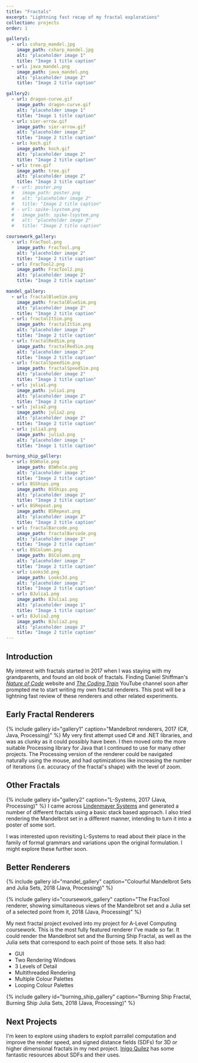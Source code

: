 ```yaml
---
title: "Fractals"
excerpt: "Lightning fast recap of my fractal explorations"
collection: projects
order: 1

gallery1:
  - url: csharp_mandel.jpg
    image_path: csharp_mandel.jpg
    alt: "placeholder image 1"
    title: "Image 1 title caption"
  - url: java_mandel.png
    image_path: java_mandel.png
    alt: "placeholder image 2"
    title: "Image 2 title caption"

gallery2:
  - url: dragon-curve.gif
    image_path: dragon-curve.gif
    alt: "placeholder image 1"
    title: "Image 1 title caption"
  - url: sier-arrow.gif
    image_path: sier-arrow.gif
    alt: "placeholder image 2"
    title: "Image 2 title caption"
  - url: koch.gif
    image_path: koch.gif
    alt: "placeholder image 2"
    title: "Image 2 title caption"
  - url: tree.gif
    image_path: tree.gif
    alt: "placeholder image 2"
    title: "Image 2 title caption"
  # - url: poster.png
  #   image_path: poster.png
  #   alt: "placeholder image 2"
  #   title: "Image 2 title caption"
  # - url: spike-lsystem.png
  #   image_path: spike-lsystem.png
  #   alt: "placeholder image 2"
  #   title: "Image 2 title caption"

coursework_gallery:
  - url: FracTool.png
    image_path: FracTool.png
    alt: "placeholder image 2"
    title: "Image 2 title caption"
  - url: FracTool2.png
    image_path: FracTool2.png
    alt: "placeholder image 2"
    title: "Image 2 title caption"

mandel_gallery:
  - url: fractalBlueSim.png
    image_path: fractalBlueSim.png
    alt: "placeholder image 2"
    title: "Image 2 title caption"
  - url: fractalItSim.png
    image_path: fractalItSim.png
    alt: "placeholder image 2"
    title: "Image 2 title caption"
  - url: fractalRedSim.png
    image_path: fractalRedSim.png
    alt: "placeholder image 2"
    title: "Image 2 title caption"
  - url: fractalSpeedSim.png
    image_path: fractalSpeedSim.png
    alt: "placeholder image 2"
    title: "Image 2 title caption"
  - url: julia1.png
    image_path: julia1.png
    alt: "placeholder image 2"
    title: "Image 2 title caption"
  - url: julia2.png
    image_path: julia2.png
    alt: "placeholder image 2"
    title: "Image 2 title caption"
  - url: julia3.png
    image_path: julia3.png
    alt: "placeholder image 1"
    title: "Image 1 title caption"

burning_ship_gallery:
  - url: BSWhole.png
    image_path: BSWhole.png
    alt: "placeholder image 2"
    title: "Image 2 title caption"
  - url: BSShips.png
    image_path: BSShips.png
    alt: "placeholder image 2"
    title: "Image 2 title caption"
  - url: BSRepeat.png
    image_path: BSRepeat.png
    alt: "placeholder image 2"
    title: "Image 2 title caption"
  - url: fractalBarcode.png
    image_path: fractalBarcode.png
    alt: "placeholder image 2"
    title: "Image 2 title caption"
  - url: BSColumn.png
    image_path: BSColumn.png
    alt: "placeholder image 2"
    title: "Image 2 title caption"
  - url: Looks3d.png
    image_path: Looks3d.png
    alt: "placeholder image 2"
    title: "Image 2 title caption"
  - url: BJulia1.png
    image_path: BJulia1.png
    alt: "placeholder image 1"
    title: "Image 1 title caption"
  - url: BJulia2.png
    image_path: BJulia2.png
    alt: "placeholder image 2"
    title: "Image 2 title caption"
---
```


## Introduction

My interest with fractals started in 2017 when I was staying with my grandparents, and found an old book of fractals. Finding Daniel Shiffman's [*Nature of Code*](https://natureofcode.com/) website and [*The Coding Train*](https://www.youtube.com/@TheCodingTrain) YouTube channel soon after prompted me to start writing my own fractal renderers. This post will be a lightning fast review of these renderers and other related experiments.

## Early Fractal Renderers


{% include gallery id="gallery1" caption="Mandelbrot renderers, 2017 (C#, Java, Processing)" %}
My very first attempt used C# and .NET libraries, and was as clunky as it could possibly have been. I then moved onto the more suitable Processing library for Java that I continued to use for many other projects. The Processing version of the renderer could be navigated naturally using the mouse, and had optimizations like increasing the number of iterations (i.e. accuracy of the fractal's shape) with the level of zoom. 

## Other Fractals

{% include gallery id="gallery2" caption="L-Systems, 2017 (Java, Processing)" %}
I came across [Lindenmayer Systems](https://en.wikipedia.org/wiki/L-system) and generated a number of different fractals using a basic stack based approach. I also tried rendering the Mandelbrot set in a different manner, intending to turn it into a poster of some sort.

I was interested upon revisiting L-Systems to read about their place in the family of formal grammars and variations upon the original formulation. I might explore these further soon.

## Better Renderers

{% include gallery id="mandel_gallery" caption="Colourful Mandelbrot Sets and Julia Sets, 2018 (Java, Processing)" %}

{% include gallery id="coursework_gallery" caption="The FracTool renderer, showing simultaneous views of the Mandelbrot set and a Julia set of a selected point from it, 2018 (Java, Processing)" %}

My next fractal project evolved into my project for A-Level Computing coursework. This is the most fully featured renderer I've made so far. It could render the Mandelbrot set and the Burning Ship Fractal, as well as the Julia sets that correspond to each point of those sets. It also had:
* GUI
* Two Rendering Windows
* 3 Levels of Detail
* Multithreaded Rendering
* Multiple Colour Palettes
* Looping Colour Palettes


{% include gallery id="burning_ship_gallery" caption="Burning Ship Fractal, Burning Ship Julia Sets, 2018 (Java, Processing)" %}

## Next Projects

I'm keen to explore using shaders to exploit parrallel computation and improve the render speed, and signed distance fields (SDFs) for 3D or higher dimensional fractals in my next project. [Inigo Quilez](https://iquilezles.org/articles/distfunctions/) has some fantastic resources about SDFs and their uses. 